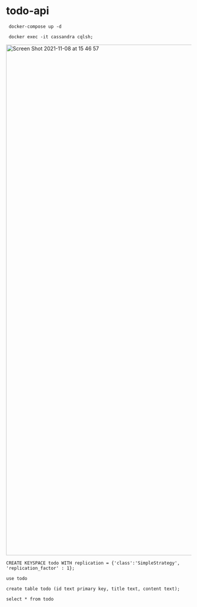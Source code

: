 # todo-api


```
 docker-compose up -d  
```

```
 docker exec -it cassandra cqlsh; 
```

<img width="1388" alt="Screen Shot 2021-11-08 at 15 46 57" src="https://user-images.githubusercontent.com/60069987/140744650-0afc90ff-19f0-4746-a39c-3d56131d7b6f.png">

```
CREATE KEYSPACE todo WITH replication = {'class':'SimpleStrategy', 'replication_factor' : 1};
```

```
use todo

create table todo (id text primary key, title text, content text);

select * from todo
```
